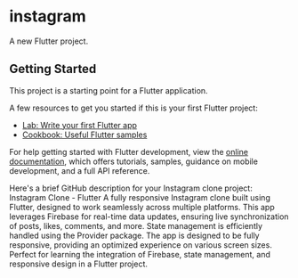 # instagram

A new Flutter project.

## Getting Started

This project is a starting point for a Flutter application.

A few resources to get you started if this is your first Flutter project:

- [Lab: Write your first Flutter app](https://docs.flutter.dev/get-started/codelab)
- [Cookbook: Useful Flutter samples](https://docs.flutter.dev/cookbook)

For help getting started with Flutter development, view the
[online documentation](https://docs.flutter.dev/), which offers tutorials,
samples, guidance on mobile development, and a full API reference.

 H e r e ' s   a   b r i e f   G i t H u b   d e s c r i p t i o n   f o r   y o u r   I n s t a g r a m   c l o n e   p r o j e c t : 
 
 I n s t a g r a m   C l o n e   -   F l u t t e r 
 
 A   f u l l y   r e s p o n s i v e   I n s t a g r a m   c l o n e   b u i l t   u s i n g   F l u t t e r ,   d e s i g n e d   t o   w o r k   s e a m l e s s l y   a c r o s s   m u l t i p l e   p l a t f o r m s .   T h i s   a p p   l e v e r a g e s   F i r e b a s e   f o r   r e a l - t i m e   d a t a   u p d a t e s ,   e n s u r i n g   l i v e   s y n c h r o n i z a t i o n   o f   p o s t s ,   l i k e s ,   c o m m e n t s ,   a n d   m o r e .   S t a t e   m a n a g e m e n t   i s   e f f i c i e n t l y   h a n d l e d   u s i n g   t h e   P r o v i d e r   p a c k a g e .   T h e   a p p   i s   d e s i g n e d   t o   b e   f u l l y   r e s p o n s i v e ,   p r o v i d i n g   a n   o p t i m i z e d   e x p e r i e n c e   o n   v a r i o u s   s c r e e n   s i z e s .   P e r f e c t   f o r   l e a r n i n g   t h e   i n t e g r a t i o n   o f   F i r e b a s e ,   s t a t e   m a n a g e m e n t ,   a n d   r e s p o n s i v e   d e s i g n   i n   a   F l u t t e r   p r o j e c t .  
 